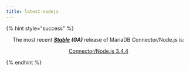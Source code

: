 ```yaml
---
title: latest-nodejs
---
```


{% hint style="success" %}
<p align="center">The most recent <a href="../../mariadb-release-criteria.md"><em><strong>Stable</strong></em></a> <em><strong>(GA)</strong></em> release of MariaDB Connector/Node.js is:</p>

<p align="center"><a href="../../connectors/node.js/mariadb-connector-nodejs-3x-release-notes/mariadb-connector-node-js-3-4-4-release-notes.md" class="button secondary">Connector/Node.js 3.4.4</a></p>
{% endhint %}
